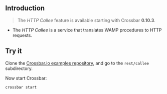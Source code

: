 ## Introduction

> The *HTTP Callee* feature is available starting with Crossbar **0.10.3**.

* The *HTTP Callee* is a service that translates WAMP procedures to HTTP requests.


## Try it

Clone the [Crossbar.io examples repository](https://github.com/crossbario/crossbarexamples), and go to the `rest/callee` subdirectory.

Now start Crossbar:

```console
crossbar start
```
